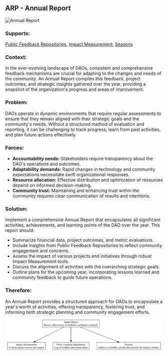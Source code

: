 ## ARP - Annual Report

![Annual Report](./output/illustration/annual_report_illustration_v3.png)

### Supports:

[Public Feedback Repositories](./public_feedback_repositories.html), [Impact Measurement](./impact_measurement.html), [Seasons](./seasons.html)

### Context:

In the ever-evolving landscape of DAOs, consistent and comprehensive feedback mechanisms are crucial for adapting to the changes and needs of the community. An Annual Report compiles this feedback, project outcomes, and strategic insights gathered over the year, providing a snapshot of the organization's progress and areas of improvement.

### Problem:

DAOs operate in dynamic environments that require regular assessments to ensure that they remain aligned with their strategic goals and the community's needs. Without a structured method of evaluation and reporting, it can be challenging to track progress, learn from past activities, and plan future actions effectively.

### Forces:

- **Accountability needs:** Stakeholders require transparency about the DAO's operations and outcomes.
- **Adaptability demands:** Rapid changes in technology and community expectations necessitate swift organizational responses.
- **Resource allocation:** Effective distribution and optimization of resources depend on informed decision-making.
- **Community trust:** Maintaining and enhancing trust within the community requires clear communication of results and intentions.

### Solution:

Implement a comprehensive Annual Report that encapsulates all significant activities, achievements, and learning points of the DAO over the year. This report should:
- Summarize financial data, project outcomes, and metric evaluations.
- Include insights from Public Feedback Repositories to reflect community engagement and concerns.
- Assess the impact of various projects and initiatives through robust Impact Measurement tools.
- Discuss the alignment of activities with the overarching strategic goals.
- Outline plans for the upcoming year, incorporating lessons learned and community feedback to guide future operations.

### Therefore:

An Annual Report provides a structured approach for DAOs to encapsulate a year's worth of activities, offering transparency, fostering trust, and informing both strategic planning and community engagement efforts.

![Annual Report](./output/annual_report_specific_graph_v3.png)